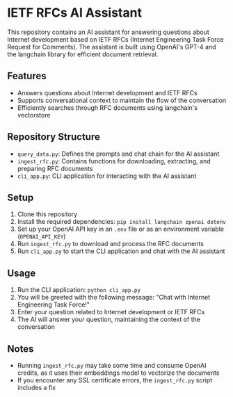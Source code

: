 # IETF RFCs AI Assistant

This repository contains an AI assistant for answering questions about Internet development based on IETF RFCs (Internet Engineering Task Force Request for Comments). The assistant is built using OpenAI's GPT-4 and the langchain library for efficient document retrieval.

## Features

- Answers questions about Internet development and IETF RFCs
- Supports conversational context to maintain the flow of the conversation
- Efficiently searches through RFC documents using langchain's vectorstore

## Repository Structure

- `query_data.py`: Defines the prompts and chat chain for the AI assistant
- `ingest_rfc.py`: Contains functions for downloading, extracting, and preparing RFC documents
- `cli_app.py`: CLI application for interacting with the AI assistant

## Setup

1. Clone this repository
2. Install the required dependencies: `pip install langchain openai dotenv`
3. Set up your OpenAI API key in an `.env` file or as an environment variable (`OPENAI_API_KEY`)
4. Run `ingest_rfc.py` to download and process the RFC documents
5. Run `cli_app.py` to start the CLI application and chat with the AI assistant

## Usage

1. Run the CLI application: `python cli_app.py`
2. You will be greeted with the following message: "Chat with Internet Engineering Task Force!"
3. Enter your question related to Internet development or IETF RFCs
4. The AI will answer your question, maintaining the context of the conversation

## Notes

- Running `ingest_rfc.py` may take some time and consume OpenAI credits, as it uses their embeddings model to vectorize the documents
- If you encounter any SSL certificate errors, the `ingest_rfc.py` script includes a fix
